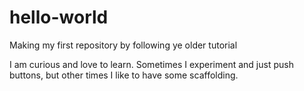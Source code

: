 # hello-world
Making my first repository by following ye older tutorial 

I am curious and love to learn. Sometimes I experiment and just push buttons, but other times I like to have some scaffolding.
